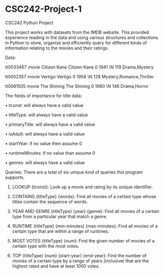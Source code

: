 # CSC242-Project-1
CSC242 Python Project

This project works with datasets from the IMDB website. This provided
experience reading in the data and using various structures and collections in Python to
store, organize and efficiently query for different kinds of information relating to the movies
and their ratings.


Data:

tt0033467 movie Citizen Kane Citizen Kane 0 1941 \N 119 Drama,Mystery

tt0052357 movie Vertigo Vertigo 0 1958 \N 128 Mystery,Romance,Thriller

tt0081505 movie The Shining The Shining 0 1980 \N 146 Drama,Horror


The fields of importance for title data:

• tconst: will always have a valid value

• titleType: will always have a valid value

• primaryTitle: will always have a valid value

• isAdult: will always have a valid value

• startYear: if no value then assume 0

• runtimeMinutes: if no value than assume 0

• genres: will always have a valid value


Queries:
There are a total of six unique kind of queries this program supports.

1. LOOKUP {tconst}: Look up a movie and rating by its unique identifier.

2. CONTAINS {titleType} {words}: Find all movies of a certain type whose titles
contain the sequence of words.

3. YEAR AND GENRE {titleType} {year} {genre}: Find all movies of a certain
type from a particular year that match a genre.

4. RUNTIME {titleType} {min-minutes} {max-minutes}: Find all movies of a
certain type that are within a range of runtimes.

5. MOST VOTES {titleType} {num}: Find the given number of movies of a certain
type with the most votes.

6. TOP {titleType} {num} {start-year} {end-year}: Find the number of movies
of a certain type by a range of years (inclusive) that are the highest rated and have at
least 1000 votes.

